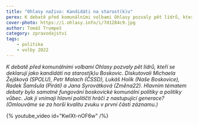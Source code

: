 ```yaml
---
title: "Ohlasy naživo: Kandidáti na starost(k)u"
perex: K debatě před komunálními volbami Ohlasy pozvaly pět lídrů, kteří se deklarují jako kandidáti na starost(k)u Boskovic. Diskutovali Michaela Žejšková (SPOLU), Petr Malach (ČSSD), Lukáš Holík (Naše Boskovice), Radek Šamšula (Piráti) a Jana Syrovátková (Změna22).
cover-photo: https://i.ohlasy.info/i/7d1284c9.jpg
author: Tomáš Trumpeš
category: zpravodajství
tags:
    - politika
    - volby 2022
---
```


*K debatě před komunálními volbami Ohlasy pozvaly pět lídrů, kteří se deklarují jako kandidáti na starost(k)u Boskovic. Diskutovali Michaela Žejšková (SPOLU), Petr Malach (ČSSD), Lukáš Holík (Naše Boskovice), Radek Šamšula (Piráti) a Jana Syrovátková (Změna22). Hlavním tématem debaty bylo samotné fungování boskovické komunální politiky a politiky vůbec. Jak ji vnímají hlavní političtí hráči z nastupující generace? (Omlouváme se za horší kvalitu zvuku v první části záznamu.)*

{% youtube_video id="KwIXt-nOF6w" /%}
